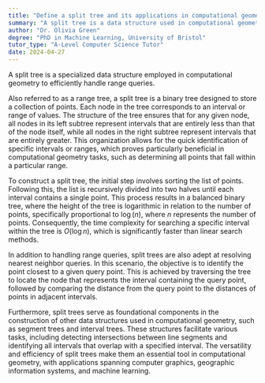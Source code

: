 ```yaml
---
title: "Define a split tree and its applications in computational geometry"
summary: "A split tree is a data structure used in computational geometry to efficiently answer range queries."
author: "Dr. Olivia Green"
degree: "PhD in Machine Learning, University of Bristol"
tutor_type: "A-Level Computer Science Tutor"
date: 2024-04-27
---
```


A split tree is a specialized data structure employed in computational geometry to efficiently handle range queries.

Also referred to as a range tree, a split tree is a binary tree designed to store a collection of points. Each node in the tree corresponds to an interval or range of values. The structure of the tree ensures that for any given node, all nodes in its left subtree represent intervals that are entirely less than that of the node itself, while all nodes in the right subtree represent intervals that are entirely greater. This organization allows for the quick identification of specific intervals or ranges, which proves particularly beneficial in computational geometry tasks, such as determining all points that fall within a particular range.

To construct a split tree, the initial step involves sorting the list of points. Following this, the list is recursively divided into two halves until each interval contains a single point. This process results in a balanced binary tree, where the height of the tree is logarithmic in relation to the number of points, specifically proportional to $\log(n)$, where $n$ represents the number of points. Consequently, the time complexity for searching a specific interval within the tree is $O(\log n)$, which is significantly faster than linear search methods.

In addition to handling range queries, split trees are also adept at resolving nearest neighbor queries. In this scenario, the objective is to identify the point closest to a given query point. This is achieved by traversing the tree to locate the node that represents the interval containing the query point, followed by comparing the distance from the query point to the distances of points in adjacent intervals.

Furthermore, split trees serve as foundational components in the construction of other data structures used in computational geometry, such as segment trees and interval trees. These structures facilitate various tasks, including detecting intersections between line segments and identifying all intervals that overlap with a specified interval. The versatility and efficiency of split trees make them an essential tool in computational geometry, with applications spanning computer graphics, geographic information systems, and machine learning.
    